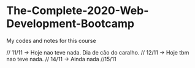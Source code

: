 # The-Complete-2020-Web-Development-Bootcamp
My codes and notes for this course

// 11/11 -> Hoje nao teve nada. Dia de cão do caralho.
// 12/11 -> Hoje tbm nao teve nada.
// 14/11 -> Ainda nada
//15/11
